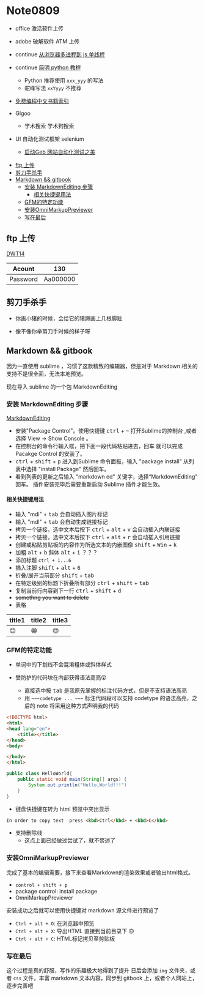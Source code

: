 # Note0809



- office 激活软件上传

- adobe 破解软件 ATM 上传

- continue [从浏览器多进程到 js 单线程](https://segmentfault.com/a/1190000012925872)

- continue [简明 python 教程](https://wizardforcel.gitbooks.io/a-byte-of-python/content/57.html)
    - Python 推荐使用 `xxx_yyy` 的写法 
    - 驼峰写法 `xxYyyy` 不推荐

- [免费编程中文书籍索引](https://github.com/justjavac/free-programming-books-zh_CN)

- Glgoo 
    - 学术搜索  学术狗搜索

- UI 自动化测试框架 selenium
    - [启动Geb 网站自动化测试之美](https://learngeb-ebook.readbook.tw/intro/selenium.html)



<!-- MarkdownTOC -->

- [ftp 上传](#ftp-上传)
- [剪刀手杀手](#剪刀手杀手)
- [Markdown && gitbook](#markdown--gitbook)
    - [安装 MarkdownEditing 步骤](#安装-markdownediting-步骤)
        - [相关快捷键用法](#相关快捷键用法)
    - [GFM的特定功能](#gfm的特定功能)
    - [安装OmniMarkupPreviewer](#安装omnimarkuppreviewer)
    - [写在最后](#写在最后)

<!-- /MarkdownTOC -->



## ftp 上传

[DWT14](http://192.168.8.130:5566/DWT14.0)

|Acount|130|
|-|-|
|Password|Aa000000|


## 剪刀手杀手

- 你画小猪的时候，会给它的猪蹄画上几根脚趾

- 像不像你举剪刀手时候的样子呀


## Markdown && gitbook

因为一直使用 sublime ，习惯了这款精致的编辑器，但是对于 Markdown 相关的支持不是很全面，无法本地预览。

现在导入 sublime 的一个包 MarkdownEditing 

### 安装 MarkdownEditing 步骤

[MarkdownEditing](https://github.com/SublimeText-Markdown/MarkdownEditing)

* 安装"Package Control"。使用快捷键  <kbd>ctrl</kbd> + <kbd>~</kbd> 打开Sublime的控制台 ,或者选择 View -> Show Console 。
* 在控制台的命令行输入框，把下面一段代码粘贴进去，回车 就可以完成Pacakge Control 的安装了。
* <kbd>ctrl</kbd> + <kbd>shift</kbd> + <kbd>p</kbd> 进入到Sublime 命令面板，输入 "package install" 从列表中选择 "install Package" 然后回车。
* 看到列表的更新之后输入 "markdown ed" 关键字，选择“MarkdownEditing" 回车。 插件安装完毕后需要重新启动 Sublime 插件才能生效。

#### 相关快捷键用法

* 输入 "mdi" + <kbd>tab</kbd> 会自动插入图片标记 
* 输入 "mdl" + <kbd>tab</kbd> 会自动生成链接标记 
* 拷贝一个链接，选中文本后按下 <kbd>ctrl</kbd> + <kbd>alt</kbd> + <kbd>v</kbd> 会自动插入内联链接
* 拷贝一个链接，选中文本后按下 <kbd>ctrl</kbd> + <kbd>alt</kbd> + <kbd>r</kbd> 会自动插入引用链接
* 创建或粘贴剪贴板的内容作为所选文本的内嵌图像 <kbd>shift</kbd> + <kbd>Win</kbd> + <kbd>k</kbd>
* 加粗 <kbd>alt</kbd> + <kbd>b</kbd> 斜体 <kbd>alt</kbd> + <kbd>i</kbd> ？？？
* 添加标题 `ctrl + 1...6`
* 插入注脚 <kbd>shift</kbd> + <kbd>alt</kbd> + <kbd>6</kbd> 
* 折叠/展开当前部分 <kbd>shift</kbd> + <kbd>tab</kbd>
* 在特定级别的标题下折叠所有部分 <kbd>ctrl</kbd> + <kbd>shift</kbd> + <kbd>tab</kbd>
* 复制当前行内容到下一行 <kbd>ctrl</kbd> + <kbd>shift</kbd> + <kbd>d</kbd>
* ~~somethng you want to delete~~
* 表格

|title1|title2|title3|
|-|-|-|
|😊|😁|😍|


### GFM的特定功能

- 单词中的下划线不会混淆粗体或斜体样式

- 受防护的代码块在内部获得语法高亮😲
    - 直接选中按 <kbd>tab</kbd> 是我原先掌握的标注代码方式，但是不支持语法高亮
    - 用 `~~~codetype ... ~~~` 标注代码段可以支持 codetype 的语法高亮，之后的 note 将采用这种方式声明我的代码

~~~html
<!DOCTYPE html>
<html>
<head lang="en">
    <title></title>
</head>
<body>

</body>
</html>
~~~

```java
public class HelloWorld{
    public static void main(String[] args) {
        System.out.println("Hello,World!!!")
    }
}
```
- 键盘快捷键在转为 html 预览中突出显示

```html
In order to copy text  press <kbd>Ctrl</kbd> + <kbd>C</kbd>
```

- 支持删除线
    - 这点上面已经做过尝试了，就不赘述了



### 安装OmniMarkupPreviewer

完成了基本的编辑需要，接下来查看Markdown的渲染效果或者输出html格式。

* `control + shift + p`
* package control: install package
* OmniMarkupPreviewer

安装成功之后就可以使用快捷键对 markdown 源文件进行预览了

* `Ctrl + alt + O`: 在浏览器中预览
* `Ctrl + alt + X`: 导出HTML 直接到当前目录下 🙃
* `Ctrl + alt + C`: HTML标记拷贝至剪贴板

### 写在最后

这个过程是真的舒服，写作的乐趣极大地得到了提升
日后会添加 `img` 文件夹，或者 `css` 文件，丰富 markdown 文本内容，同步到 gitbook 上，或者个人网站上，逐步完善吧
